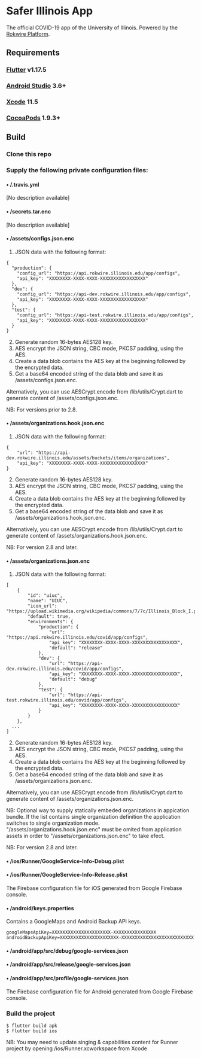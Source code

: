 # Safer Illinois App
The official COVID-19 app of the University of Illinois. Powered by the [Rokwire Platform](https://rokwire.org/).

## Requirements

### [Flutter](https://flutter.dev/docs/get-started/install) v1.17.5

### [Android Studio](https://developer.android.com/studio) 3.6+

### [Xcode](https://apps.apple.com/us/app/xcode/id497799835) 11.5

### [CocoaPods](https://guides.cocoapods.org/using/getting-started.html) 1.9.3+


## Build


### Clone this repo

### Supply the following private configuration files:

#### • /.travis.yml
[No description available]


#### • /secrets.tar.enc
[No description available]

#### • /assets/configs.json.enc
1. JSON data with the following format:
```
{
  "production": {
    "config_url": "https://api.rokwire.illinois.edu/app/configs",
    "api_key": "XXXXXXXX-XXXX-XXXX-XXXXXXXXXXXXXXXXX"
  },
  "dev": {
    "config_url": "https://api-dev.rokwire.illinois.edu/app/configs",
    "api_key": "XXXXXXXX-XXXX-XXXX-XXXXXXXXXXXXXXXXX"
  },
  "test": {
    "config_url": "https://api-test.rokwire.illinois.edu/app/configs",
    "api_key": "XXXXXXXX-XXXX-XXXX-XXXXXXXXXXXXXXXXX"
  }
}
```
2. Generate random 16-bytes AES128 key.
3. AES encrypt the JSON string, CBC mode, PKCS7 padding, using the AES.
4. Create a data blob contains the AES key at the beginning followed by the encrypted data.
5. Get a base64 encoded string of the data blob and save it as /assets/configs.json.enc.

Alternatively, you can use AESCrypt.encode from /lib/utils/Crypt.dart to generate content of /assets/configs.json.enc.

NB: For versions prior to 2.8.

#### • /assets/organizations.hook.json.enc
1. JSON data with the following format:
```
{
	"url": "https://api-dev.rokwire.illinois.edu/assets/buckets/items/organizations",
	"api_key": "XXXXXXXX-XXXX-XXXX-XXXXXXXXXXXXXXXXX"
}
```
2. Generate random 16-bytes AES128 key.
3. AES encrypt the JSON string, CBC mode, PKCS7 padding, using the AES.
4. Create a data blob contains the AES key at the beginning followed by the encrypted data.
5. Get a base64 encoded string of the data blob and save it as /assets/organizations.hook.json.enc.

Alternatively, you can use AESCrypt.encode from /lib/utils/Crypt.dart to generate content of /assets/organizations.hook.json.enc.

NB: For version 2.8 and later.

#### • /assets/organizations.json.enc
1. JSON data with the following format:
```
[
	{
		"id": "uiuc",
		"name": "UIUC",
		"icon_url": "https://upload.wikimedia.org/wikipedia/commons/7/7c/Illinois_Block_I.png",
		"default": true,
		"environments": {
			"production": {
				"url": "https://api.rokwire.illinois.edu/covid/app/configs",
				"api_key": "XXXXXXXX-XXXX-XXXX-XXXXXXXXXXXXXXXXX",
				"default": "release"
			},
			"dev": {
				"url": "https://api-dev.rokwire.illinois.edu/covid/app/configs",
				"api_key": "XXXXXXXX-XXXX-XXXX-XXXXXXXXXXXXXXXXX",
				"default": "debug"
			},
			"test": {
				"url": "https://api-test.rokwire.illinois.edu/covid/app/configs",
				"api_key": "XXXXXXXX-XXXX-XXXX-XXXXXXXXXXXXXXXXX"
			}
		}
	},
  ...
]
```
2. Generate random 16-bytes AES128 key.
3. AES encrypt the JSON string, CBC mode, PKCS7 padding, using the AES.
4. Create a data blob contains the AES key at the beginning followed by the encrypted data.
5. Get a base64 encoded string of the data blob and save it as /assets/organizations.json.enc.

Alternatively, you can use AESCrypt.encode from /lib/utils/Crypt.dart to generate content of /assets/organizations.json.enc.

NB: Optional way to supply statically embeded organizations in appication bundle. If the list contains single organization definition the application switches to single organization mode. "/assets/organizations.hook.json.enc" must be omited from application assets in order to "/assets/organizations.json.enc" to take efect.

NB: For version 2.8 and later.


#### • /ios/Runner/GoogleService-Info-Debug.plist
#### • /ios/Runner/GoogleService-Info-Release.plist

The Firebase configuration file for iOS generated from Google Firebase console.

#### • /android/keys.properties
Contains a GoogleMaps and Android Backup API keys.
```
googleMapsApiKey=XXXXXXXXXXXXXXXXXXXXXX-XXXXXXXXXXXXXXXX
androidBackupApiKey=XXXXXXXXXXXXXXXXXXXXXX-XXXXXXXXXXXXXXXXXXXXXXXXXXX
```

#### • /android/app/src/debug/google-services.json
#### • /android/app/src/release/google-services.json
#### • /android/app/src/profile/google-services.json
The Firebase configuration file for Android generated from Google Firebase console.

### Build the project

```
$ flutter build apk
$ flutter build ios
```
NB: You may need to update singing & capabilities content for Runner project by opening /ios/Runner.xcworkspace from Xcode

